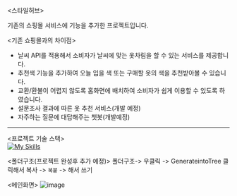 <스타일허브>

기존의 쇼핑몰 서비스에 기능을 추가한 프로젝트입니다. 

<기존 쇼핑몰과의 차이점>
- 날씨 API를 적용해서 소비자가 날씨에 맞는 옷차림을 할 수 있는 서비스를 제공합니다. 
- 추천색 기능을 추가하여 오늘 입을 색 또는 구매할 옷의 색을 추천받아볼 수 있습니다. 
- 교환/환불이 어렵지 않도록 홈화면에 배치하여 소비자가 쉽게 이용할 수 있도록 하였습니다. 
- 설문조사 결과에 따른 옷 추천 서비스(개발 예정)
- 자주하는 질문에 대답해주는 챗봇(개발예정)
---


<프로젝트 기술 스택><br>
[![My Skills](https://skillicons.dev/icons?i=figma,html,css,js,nodejs,mysql,git,github)](https://skillicons.dev)

<폴더구조(프로젝트 완성후 추가 예정)>
폴더구조-> 우클릭 -> GenerateintoTree 클릭해서 복사 -> ``` 복붙 ``` -> 해서 쓰기 

<메인화면>
![image](https://github.com/rambus2006/StyleHub/assets/101540710/b14713dc-af2c-4846-bd01-9abce858d2a7)

